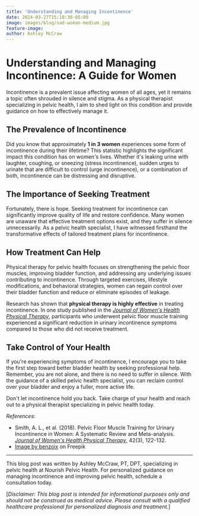 ```yaml
---
title: 'Understanding and Managing Incontinence'
date: 2024-03-27T15:10:30-05:00
image: images/blog/sad-woman-medium.jpg
feature-image:
author: Ashley McCraw
---
```

# Understanding and Managing Incontinence: A Guide for Women

Incontinence is a prevalent issue affecting women of all ages, yet it remains a topic often shrouded in silence and stigma. As a physical therapist specializing in pelvic health, I aim to shed light on this condition and provide guidance on how to effectively manage it.

## The Prevalence of Incontinence

Did you know that approximately **1 in 3 women** experiences some form of incontinence during their lifetime? This statistic highlights the significant impact this condition has on women's lives. Whether it's leaking urine with laughter, coughing, or sneezing (stress incontinence), sudden urges to urinate that are difficult to control (urge incontinence), or a combination of both, incontinence can be distressing and disruptive.

## The Importance of Seeking Treatment

Fortunately, there is hope. Seeking treatment for incontinence can significantly improve quality of life and restore confidence. Many women are unaware that effective treatment options exist, and they suffer in silence unnecessarily. As a pelvic health specialist, I have witnessed firsthand the transformative effects of tailored treatment plans for incontinence.

## How Treatment Can Help

Physical therapy for pelvic health focuses on strengthening the pelvic floor muscles, improving bladder function, and addressing any underlying issues contributing to incontinence. Through targeted exercises, lifestyle modifications, and behavioral strategies, women can regain control over their bladder function and reduce or eliminate episodes of leakage.

Research has shown that **physical therapy is highly effective** in treating incontinence. In one study published in the [*Journal of Women's Health Physical Therapy*](https://journals.lww.com/jwhpt), participants who underwent pelvic floor muscle training experienced a significant reduction in urinary incontinence symptoms compared to those who did not receive treatment.

## Take Control of Your Health

If you're experiencing symptoms of incontinence, I encourage you to take the first step toward better bladder health by seeking professional help. Remember, you are not alone, and there is no need to suffer in silence. With the guidance of a skilled pelvic health specialist, you can reclaim control over your bladder and enjoy a fuller, more active life.

Don't let incontinence hold you back. Take charge of your health and reach out to a physical therapist specializing in pelvic health today.

*References:*
- Smith, A. L., et al. (2018). Pelvic Floor Muscle Training for Urinary Incontinence in Women: A Systematic Review and Meta-analysis. [*Journal of Women's Health Physical Therapy*](https://journals.lww.com/jwhpt), 42(3), 122-132.
- <a href="https://www.freepik.com/free-photo/sad-asian-woman-touching-cheek-frowning-having-toothache-need-see-dentist-standing-gloomy-agains_40157228.htm#&position=22&from_view=search&track=ais&uuid=33037c76-8902-46e2-99fc-f2c471a19561">Image by benzoix</a> on Freepik

---

This blog post was written by Ashley McCraw, PT, DPT, specializing in pelvic health at Nourish Pelvic Health. For personalized guidance on managing incontinence and improving pelvic health, schedule a consultation today.

[*Disclaimer: This blog post is intended for informational purposes only and should not be construed as medical advice. Please consult with a qualified healthcare professional for personalized diagnosis and treatment.*]
